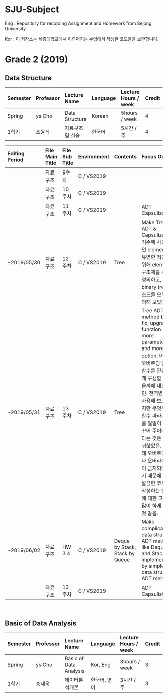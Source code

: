 # SJU-Subject <br>
Eng : Repository for recording Assignment and Homework from Sejong University <br>

Kor : 이 저장소는 세종대학교에서 이루어지는 수업에서 작성한 코드들을 보관합니다.


<h1>Grade 2 (2019)</h1>

<h2>Data Structure</h2>

| Semester | Professor | Lecture Name | Language | Lecture Hours / week | Credit |
|:--------|:--------|:--------|:--------|:---------|:---------|
| Spring | ys Cho | Data Structure  | Korean | 5hours / week | 4 |
| 1학기 | 조윤식 | 자료구조 및 실습  | 한국어 | 5시간 / 주 | 4 |


| Editing Period | File Main Title | File Sub Title | Environment | Contents | Focus On |
|:--------|:--------|:--------|:--------|:---------|:---------|
|| 자료구조 | 9주차 |  C / VS2019 | | |
|| 자료구조 | 10주차 |  C / VS2019 | | |
|| 자료구조 | 11주차 |  C / VS2019 | | ADT Capsulization |
|~2019/05/30| 자료구조 | 12주차 |  C / VS2019 | Tree | Make Tree ADT & Capsulization. 기존에 사용했던 element를 유연한 적용을 위해 element 구조체를 새로 정의하고, binary tree 메소드를 모두 정의해 보았다. |
|~2019/05/31| 자료구조 | 13주차 |  C / VS2019 | Tree | Tree ADT method bug fix, upgrade function : more parameter and more option. 어떻게 오버로딩 없이 함수를 깔끔하게 구성할 수 있을까에 대한 고민. 전역변수도 사용해 보고 했지만 무엇보다 함수 파라미터를 일일이 다 바꾸어 주어야 한다는 것은 너무 귀찮았음. 그런데 오버로딩이나 오버라이딩이 금지되어 있기 때문에 더욱 깔끔한 코드를 작성하는 방법에 대한 고민을 많이 하게 되는 것 같음. |
|~2019/06/02| 자료구조 | HW 3 4 | C / VS2019 | Deque by Stack, Stack by Queue | Make complicated data structure ADT methods like Deque and Stack implemented by simple data structure ADT mehtods |
|| 자료구조 | 13주차 |  C / VS2019 | | ADT Capsuliztaion|

<br>
<h2>Basic of Data Analysis</h2>

| Semester | Professor | Lecture Name | Language | Lecture Hours / week | Credit |
|:--------|:--------|:--------|:--------|:---------|:---------|
| Spring | ys Cho | Basic of Data Analysis  | Kor, Eng | 3hours / week | 3 |
| 1학기 | 송재욱 | 데이터분석개론  | 한국어, 영어 | 3시간 / 주 | 3 |


